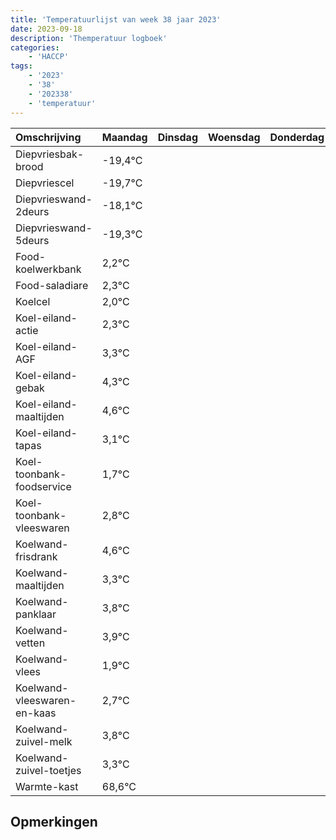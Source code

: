```yaml
---
title: 'Temperatuurlijst van week 38 jaar 2023'
date: 2023-09-18
description: 'Themperatuur logboek'
categories:
    - 'HACCP'
tags:
    - '2023'
    - '38'
    - '202338'
    - 'temperatuur'
---
```

|Omschrijving|Maandag|Dinsdag|Woensdag|Donderdag|Vrijdag|Zaterdag|Zondag|
|:---|:---|:---|:---|:---|:---|:---|:---|
|Diepvriesbak-brood|-19,4°C| | | | | | |
|Diepvriescel|-19,7°C| | | | | | |
|Diepvrieswand-2deurs|-18,1°C| | | | | | |
|Diepvrieswand-5deurs|-19,3°C| | | | | | |
|Food-koelwerkbank|2,2°C| | | | | | |
|Food-saladiare|2,3°C| | | | | | |
|Koelcel|2,0°C| | | | | | |
|Koel-eiland-actie|2,3°C| | | | | | |
|Koel-eiland-AGF|3,3°C| | | | | | |
|Koel-eiland-gebak|4,3°C| | | | | | |
|Koel-eiland-maaltijden|4,6°C| | | | | | |
|Koel-eiland-tapas|3,1°C| | | | | | |
|Koel-toonbank-foodservice|1,7°C| | | | | | |
|Koel-toonbank-vleeswaren|2,8°C| | | | | | |
|Koelwand-frisdrank|4,6°C| | | | | | |
|Koelwand-maaltijden|3,3°C| | | | | | |
|Koelwand-panklaar|3,8°C| | | | | | |
|Koelwand-vetten|3,9°C| | | | | | |
|Koelwand-vlees|1,9°C| | | | | | |
|Koelwand-vleeswaren-en-kaas|2,7°C| | | | | | |
|Koelwand-zuivel-melk|3,8°C| | | | | | |
|Koelwand-zuivel-toetjes|3,3°C| | | | | | |
|Warmte-kast|68,6°C| | | | | | |

## Opmerkingen



